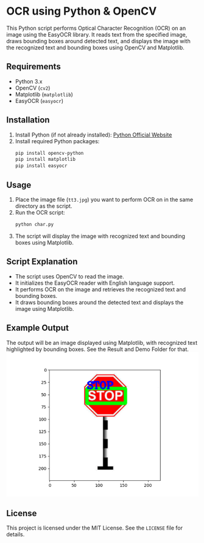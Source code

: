 # OCR using Python  & OpenCV

This Python script performs Optical Character Recognition (OCR) on an image using the EasyOCR library. It reads text from the specified image, draws bounding boxes around detected text, and displays the image with the recognized text and bounding boxes using OpenCV and Matplotlib.

## Requirements

- Python 3.x
- OpenCV (`cv2`)
- Matplotlib (`matplotlib`)
- EasyOCR (`easyocr`)

## Installation

1. Install Python (if not already installed): [Python Official Website](https://www.python.org/downloads/)
2. Install required Python packages:
    ```bash
    pip install opencv-python
    pip install matplotlib
    pip install easyocr
    ```

## Usage

1. Place the image file (`tt3.jpg`) you want to perform OCR on in the same directory as the script.
2. Run the OCR script:
    ```bash
    python char.py
    ```
3. The script will display the image with recognized text and bounding boxes using Matplotlib.

## Script Explanation

- The script uses OpenCV to read the image.
- It initializes the EasyOCR reader with English language support.
- It performs OCR on the image and retrieves the recognized text and bounding boxes.
- It draws bounding boxes around the detected text and displays the image using Matplotlib.

## Example Output

The output will be an image displayed using Matplotlib, with recognized text highlighted by bounding boxes. See the Result and Demo Folder for that.
![Results](OCR/Results/Results_Image/tt1_res.png)

## License

This project is licensed under the MIT License. See the `LICENSE` file for details.




